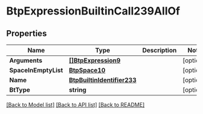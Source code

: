 # BtpExpressionBuiltinCall239AllOf

## Properties

Name | Type | Description | Notes
------------ | ------------- | ------------- | -------------
**Arguments** | [**[]BtpExpression9**](BTPExpression-9.md) |  | [optional] 
**SpaceInEmptyList** | [**BtpSpace10**](BTPSpace-10.md) |  | [optional] 
**Name** | [**BtpBuiltinIdentifier233**](BTPBuiltinIdentifier-233.md) |  | [optional] 
**BtType** | **string** |  | [optional] 

[[Back to Model list]](../README.md#documentation-for-models) [[Back to API list]](../README.md#documentation-for-api-endpoints) [[Back to README]](../README.md)


